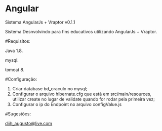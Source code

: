 # Angular
Sistema AngularJs + Vraptor v0.1.1

Sistema Desnvolvindo para fins educativos utilizando AngularJs + Vraptor.

#Requisitos:

Java 1.8.

mysql.

tomcat 8.

#Configuração:

1. Criar database bd_oraculo no mysql;
2. Configurar o arquivo hibernate.cfg que está em src/main/resources, utilizar create no lugar de validate quando for rodar pela primeira vez;
3. Configurar o ip do Endpoint no arquivo configValue.js


#Sugestões:

diih_augusto@live.com



